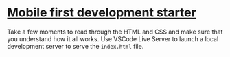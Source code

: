 # [Mobile first development starter](https://rachelsparto.github.io/starter-mobile-first-development/)

Take a few moments to read through the HTML and CSS and make sure that you understand how it all works. Use VSCode Live Server to launch a local development server to serve the `index.html` file.
